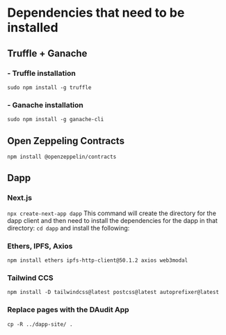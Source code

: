 # Dependencies that need to be installed
## Truffle + Ganache
### - Truffle installation
`sudo npm install -g truffle`
### - Ganache installation
`sudo npm install -g ganache-cli`
## Open Zeppeling Contracts
`npm install @openzeppelin/contracts`

## Dapp

### Next.js
`npx create-next-app dapp`
This command will create the directory for the dapp client and then need 
to install the dependencies for the dapp in that directory:
`cd dapp` and install the following:
### Ethers, IPFS, Axios
`npm install ethers ipfs-http-client@50.1.2 axios web3modal`
### Tailwind CCS
`npm install -D tailwindcss@latest postcss@latest autoprefixer@latest`
### Replace pages with the DAudit App
`cp -R ../dapp-site/ .`
